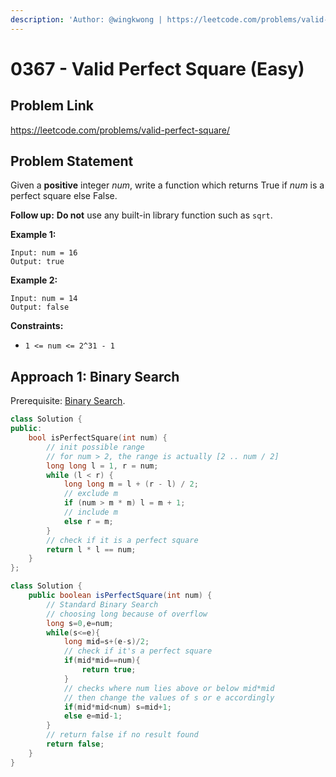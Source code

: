 ```yaml
---
description: 'Author: @wingkwong | https://leetcode.com/problems/valid-perfect-square/'
---
```


# 0367 - Valid Perfect Square (Easy)

## Problem Link

https://leetcode.com/problems/valid-perfect-square/

## Problem Statement

Given a **positive** integer _num_, write a function which returns True if _num_ is a perfect square else False.

**Follow up:** **Do not** use any built-in library function such as `sqrt`.

**Example 1:**

```
Input: num = 16
Output: true
```

**Example 2:**

```
Input: num = 14
Output: false
```

**Constraints:**

* `1 <= num <= 2^31 - 1`

## Approach 1: Binary Search

Prerequisite: [Binary Search](../../tutorials/basic-topics/binary-search).

<Tabs>
<TabItem value="cpp" label="C++">
<SolutionAuthor name="@wingkwong"/>

```cpp
class Solution {
public:
    bool isPerfectSquare(int num) {
        // init possible range
        // for num > 2, the range is actually [2 .. num / 2]
        long long l = 1, r = num;
        while (l < r) {
            long long m = l + (r - l) / 2;
            // exclude m
            if (num > m * m) l = m + 1;
            // include m
            else r = m;
        }
        // check if it is a perfect square
        return l * l == num;
    }
};
```

</TabItem>
<TabItem value="java" label="Java">
<SolutionAuthor name="@deepanshu-rawat6"/>

```java
class Solution {
    public boolean isPerfectSquare(int num) {
        // Standard Binary Search 
        // choosing long because of overflow 
        long s=0,e=num;
        while(s<=e){
            long mid=s+(e-s)/2;
            // check if it's a perfect square
            if(mid*mid==num){ 
                return true;
            }
            // checks where num lies above or below mid*mid
            // then change the values of s or e accordingly
            if(mid*mid<num) s=mid+1;
            else e=mid-1;
        }
        // return false if no result found
        return false;
    }
}
```
</TabItem>
</Tabs>
